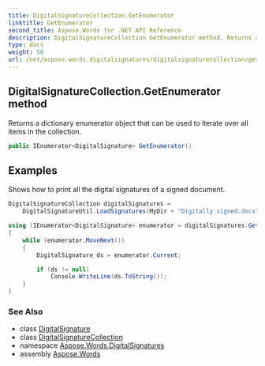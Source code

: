 ```yaml
---
title: DigitalSignatureCollection.GetEnumerator
linktitle: GetEnumerator
second_title: Aspose.Words for .NET API Reference
description: DigitalSignatureCollection GetEnumerator method. Returns a dictionary enumerator object that can be used to iterate over all items in the collection in C#.
type: docs
weight: 50
url: /net/aspose.words.digitalsignatures/digitalsignaturecollection/getenumerator/
---
```

## DigitalSignatureCollection.GetEnumerator method

Returns a dictionary enumerator object that can be used to iterate over all items in the collection.

```csharp
public IEnumerator<DigitalSignature> GetEnumerator()
```

## Examples

Shows how to print all the digital signatures of a signed document.

```csharp
DigitalSignatureCollection digitalSignatures =
    DigitalSignatureUtil.LoadSignatures(MyDir + "Digitally signed.docx");

using (IEnumerator<DigitalSignature> enumerator = digitalSignatures.GetEnumerator())
{
    while (enumerator.MoveNext())
    {
        DigitalSignature ds = enumerator.Current;

        if (ds != null)
            Console.WriteLine(ds.ToString());
    }
}
```

### See Also

* class [DigitalSignature](../../digitalsignature/)
* class [DigitalSignatureCollection](../)
* namespace [Aspose.Words.DigitalSignatures](../../digitalsignaturecollection/)
* assembly [Aspose.Words](../../../)
